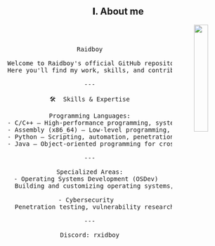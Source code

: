 <h2 align="center"> 𝐈. About me </h2>
<div align="center">
  <img src="https://i.pinimg.com/736x/b3/ee/1c/b3ee1cadb45f6e56f9113eff4ffcde0f.jpg" width="25%" align="right" />
  <br><br>

  <pre>
Raidboy

Welcome to Raidboy's official GitHub repository!  
Here you'll find my work, skills, and contributions in the fields of software development, operating systems, cybersecurity, and more.

---

🛠️  Skills & Expertise

Programming Languages:
- C/C++ – High-performance programming, systems-level development, and embedded systems.
- Assembly (x86_64) – Low-level programming, optimization, and reverse engineering.
- Python – Scripting, automation, penetration testing, and security tools.
- Java – Object-oriented programming for cross-platform applications and server-side development.

---

Specialized Areas:
- Operating Systems Development (OSDev)  
  Building and customizing operating systems, including low-level system programming and kernel development.

- Cybersecurity  
  Penetration testing, vulnerability research, secure coding, and ethical hacking to ensure software integrity and safety.

---

Discord: rxidboy
  </pre>
  
  <br><br>
  <br><br><br>
</div>
